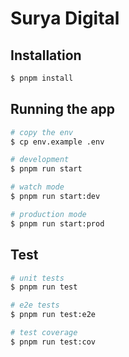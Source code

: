 # Surya Digital

## Installation

```bash
$ pnpm install
```

## Running the app

```bash
# copy the env
$ cp env.example .env

# development
$ pnpm run start

# watch mode
$ pnpm run start:dev

# production mode
$ pnpm run start:prod
```

## Test

```bash
# unit tests
$ pnpm run test

# e2e tests
$ pnpm run test:e2e

# test coverage
$ pnpm run test:cov
```
